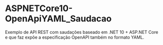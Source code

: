 # ASPNETCore10-OpenApiYAML_Saudacao
Exemplo de API REST com saudações baseado em .NET 10 + ASP.NET Core e que faz expõe a especificação OpenAPI também no formato YAML.
